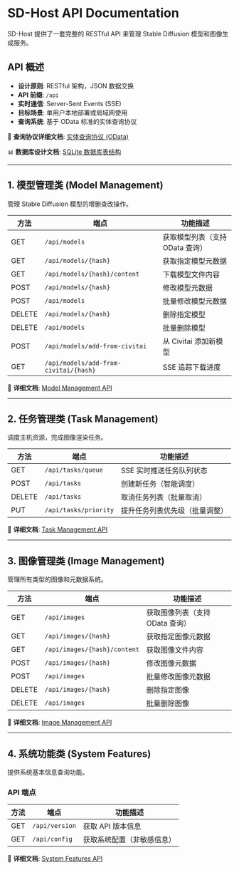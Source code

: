 # SD-Host API Documentation

SD-Host 提供了一套完整的 RESTful API 来管理 Stable Diffusion 模型和图像生成服务。

## API 概述

- **设计原则**: RESTful 架构，JSON 数据交换
- **API 前缀**: `/api`
- **实时通信**: Server-Sent Events (SSE)
- **目标场景**: 单用户本地部署或局域网使用
- **查询系统**: 基于 OData 标准的实体查询协议

📖 **查询协议详细文档**: [实体查询协议 (OData)](./entity-query-protocol.md)

📊 **数据库设计文档**: [SQLite 数据库表结构](./database-schema.md)

---

## 1. 模型管理类 (Model Management)

管理 Stable Diffusion 模型的增删查改操作。

| 方法 | 端点 | 功能描述 |
|------|------|----------|
| GET | `/api/models` | 获取模型列表（支持 OData 查询） |
| GET | `/api/models/{hash}` | 获取指定模型元数据 |
| GET | `/api/models/{hash}/content` | 下载模型文件内容 |
| POST | `/api/models/{hash}` | 修改模型元数据 |
| POST | `/api/models` | 批量修改模型元数据 |
| DELETE | `/api/models/{hash}` | 删除指定模型 |
| DELETE | `/api/models` | 批量删除模型 |
| POST | `/api/models/add-from-civitai` | 从 Civitai 添加新模型 |
| GET | `/api/models/add-from-civitai/{hash}` | SSE 追踪下载进度 |

📖 **详细文档**: [Model Management API](./model-management.md)

---

## 2. 任务管理类 (Task Management)

调度主机资源，完成图像渲染任务。

| 方法 | 端点 | 功能描述 |
|------|------|----------|
| GET | `/api/tasks/queue` | SSE 实时推送任务队列状态 |
| POST | `/api/tasks` | 创建新任务（智能调度） |
| DELETE | `/api/tasks` | 取消任务列表（批量取消） |
| PUT | `/api/tasks/priority` | 提升任务列表优先级（批量调整） |

📖 **详细文档**: [Task Management API](./task-management.md)

---

## 3. 图像管理类 (Image Management)

管理所有类型的图像和元数据系统。

| 方法 | 端点 | 功能描述 |
|------|------|----------|
| GET | `/api/images` | 获取图像列表（支持 OData 查询） |
| GET | `/api/images/{hash}` | 获取指定图像元数据 |
| GET | `/api/images/{hash}/content` | 获取图像文件内容 |
| POST | `/api/images/{hash}` | 修改图像元数据 |
| POST | `/api/images` | 批量修改图像元数据 |
| DELETE | `/api/images/{hash}` | 删除指定图像 |
| DELETE | `/api/images` | 批量删除图像 |

📖 **详细文档**: [Image Management API](./image-management.md)

---

## 4. 系统功能类 (System Features)

提供系统基本信息查询功能。

### API 端点

| 方法 | 端点 | 功能描述 |
|------|------|----------|
| GET | `/api/version` | 获取 API 版本信息 |
| GET | `/api/config` | 获取系统配置（非敏感信息） |

📖 **详细文档**: [System Features API](./system-features.md)
